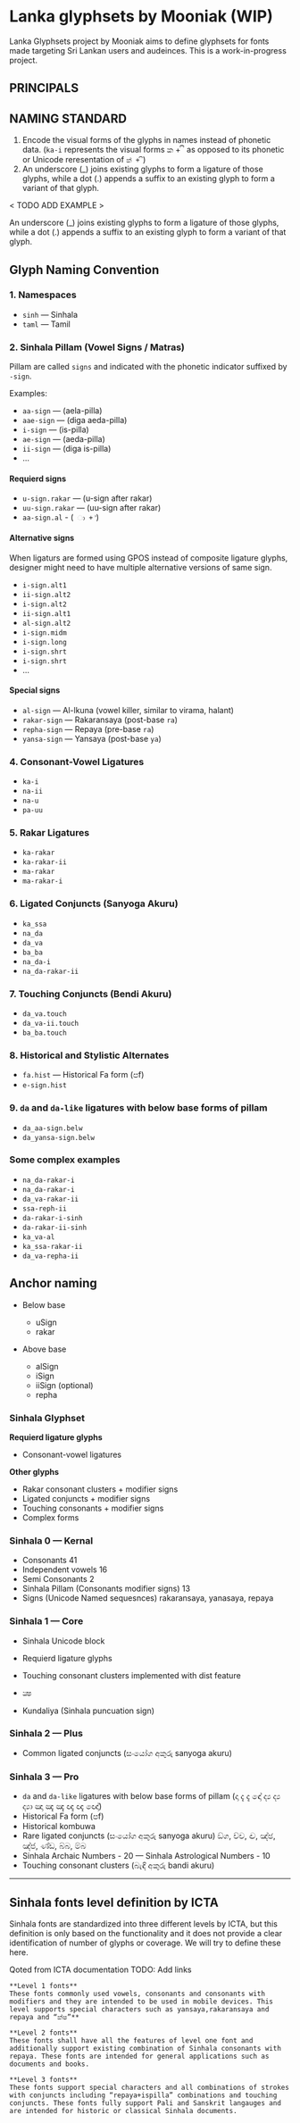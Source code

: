 # Lanka glyphsets by Mooniak (WIP)

Lanka Glyphsets project by Mooniak aims to define glyphsets for fonts made targeting Sri Lankan users and audeinces. This is a work-in-progress project.


## PRINCIPALS


## NAMING STANDARD

1. Encode the visual forms of the glyphs in names instead of phonetic data.
   (`ka-i` represents the visual forms ක + ි as opposed to its phonetic or Unicode reresentation of `ක් + ි`)
2. An underscore (_) joins existing glyphs to form a ligature of those glyphs, while a dot (.) appends a suffix to an existing glyph to form a variant of that glyph.

< TODO ADD EXAMPLE >

An underscore (_) joins existing glyphs to form a ligature of those glyphs, while a dot (.) appends a suffix to an existing glyph to form a variant of that glyph.

## Glyph Naming Convention

### 1. Namespaces
- `sinh` — Sinhala
- `taml` — Tamil

### 2. Sinhala Pillam (Vowel Signs / Matras)
Pillam are called `signs` and indicated with the phonetic indicator suffixed by `-sign`.

Examples:
- `aa-sign` — (aela-pilla)
- `aae-sign` — (diga aeda-pilla)
- `i-sign` — (is-pilla)
- `ae-sign` — (aeda-pilla)
- `ii-sign` — (diga is-pilla)
- ...

#### Requierd signs

- `u-sign.rakar` — (u-sign after rakar)
- `uu-sign.rakar` — (uu-sign after rakar)
- `aa-sign.al` -  (` ා + ්`)

#### Alternative signs
When ligaturs are formed using GPOS instead of composite ligature glyphs, designer might need to have multiple alternative versions of same sign.

- `i-sign.alt1`
- `ii-sign.alt2`
- `i-sign.alt2`
- `ii-sign.alt1`
- `al-sign.alt2`
- `i-sign.midm`
- `i-sign.long`
- `i-sign.shrt`
- `i-sign.shrt`
- ...

#### Special signs
- `al-sign` — Al-lkuna (vowel killer, similar to virama, halant)
- `rakar-sign` — Rakaransaya (post-base `ra`)
- `repha-sign` — Repaya (pre-base `ra`)
- `yansa-sign` — Yansaya (post-base `ya`)

### 4. Consonant-Vowel Ligatures
- `ka-i`
- `na-ii`
- `na-u`
- `pa-uu`

### 5. Rakar Ligatures
- `ka-rakar`
- `ka-rakar-ii`
- `ma-rakar`
- `ma-rakar-i`

### 6. Ligated Conjuncts (Sanyoga Akuru)
- `ka_ssa`
- `na_da`
- `da_va`
- `ba_ba`
- `na_da-i`
- `na_da-rakar-ii`

### 7. Touching Conjuncts (Bendi Akuru)
- `da_va.touch`
- `da_va-ii.touch`
- `ba_ba.touch`

### 8. Historical and Stylistic Alternates
- `fa.hist` — Historical Fa form (පf)
- `e-sign.hist`

### 9. `da` and `da-like` ligatures with below base forms of pillam 
- `da_aa-sign.belw`
- `da_yansa-sign.belw`


### Some complex examples
- `na_da-rakar-i`
- `na_da-rakar-i`
- `da_va-rakar-ii`
- `ssa-reph-ii` 
- `da-rakar-i-sinh`
- `da-rakar-ii-sinh`
- `ka_va-al`
- `ka_ssa-rakar-ii`
- `da_va-repha-ii`


## Anchor naming

- Below base
    - uSign
    - rakar

- Above base 
    - alSign
    - iSign
    - iiSign (optional)
    - repha


### Sinhala Glyphset

**Requierd ligature glyphs** 
  - Consonant-vowel ligatures

**Other glyphs** 
  - Rakar consonant clusters + modifier signs  
  - Ligated conjuncts + modifier signs
  - Touching consonants + modifier signs
  - Complex forms

### Sinhala 0 — Kernal
  - Consonants 41
  - Independent vowels 16
  - Semi Consonants  2
  - Sinhala Pillam (Consonants modifier signs) 13					
  - Signs (Unicode Named sequesnces) rakaransaya, yanasaya, repaya

### Sinhala 1 — Core
- Sinhala Unicode block 
- Requierd ligature glyphs
- Touching consonant clusters implemented with dist feature
- ක්‍ෂ 

- Kundaliya (Sinhala puncuation sign)

### Sinhala 2 — Plus
  - Common ligated conjuncts (සංයෝග අකුරු sanyoga akuru)

### Sinhala 3 — Pro
  - `da` and `da-like` ligatures with below base forms of pillam (දා දැ දැ ඳෝ ද්‍ය ද්‍ය ද්‍යා ඤා ඤැ ඤැ ඥැ ඥැ ඥෝ) 
  - Historical Fa form (පf)
  - Historical kombuwa
  - Rare ligated conjuncts (සංයෝග අකුරු sanyoga akuru) ඞ්‍ග, ච්‍ච, ඤ්‍ච, ඤ්‍ඡ, ඤ්‍ජ, ණ්‍ඩ, බ්‍බ, ම්‍බ
  - Sinhala Archaic Numbers   - 20
  — Sinhala Astrological Numbers - 10
  - Touching consonant clusters (බැඳි අකුරු bandi akuru)

***

## Sinhala fonts level definition by ICTA
Sinhala fonts are standardized into three different levels by ICTA, but this definition is only based on the functionality and it does not provide a clear identification of number of glyphs or coverage. We will try to define these here.			

Qoted from ICTA documentation 
TODO: Add links

```
**Level 1 fonts**
These fonts commonly used vowels, consonants and consonants with modifiers and they are intended to be used in mobile devices. This level supports special characters such as yansaya,rakaransaya and repaya and “ක්ෂ”**

**Level 2 fonts** 
These fonts shall have all the features of level one font and additionally support existing combination of Sinhala consonants with repaya. These fonts are intended for general applications such as documents and books.  

**Level 3 fonts**
These fonts support special characters and all combinations of strokes with conjuncts including “repaya+ispilla” combinations and touching conjuncts. These fonts fully support Pali and Sanskrit langauges and are intended for historic or classical Sinhala documents.
```